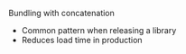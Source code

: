 Bundling with concatenation

 * Common pattern when releasing a library
 * Reduces load time in production
